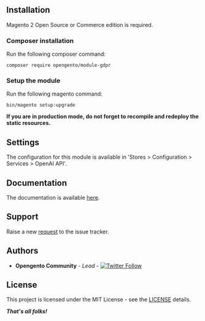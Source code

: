 
## Installation

Magento 2 Open Source or Commerce edition is required.

### Composer installation

Run the following composer command:

```
composer require opengento/module-gdpr
```

### Setup the module

Run the following magento command:

```
bin/magento setup:upgrade
```

**If you are in production mode, do not forget to recompile and redeploy the static resources.**



## Settings

The configuration for this module is available in 'Stores > Configuration > Services > OpenAI API'.

## Documentation

The documentation is available [here](https://opengento.fr/magento2-openai-connector/).

## Support

Raise a new [request](https://github.com/opengento/magento2-openai-connector/issues) to the issue tracker.

## Authors

- **Opengento Community** - *Lead* - [![Twitter Follow](https://img.shields.io/twitter/follow/opengento.svg?style=social)](https://twitter.com/opengento)

## License

This project is licensed under the MIT License - see the [LICENSE](./LICENSE) details.

***That's all folks!***